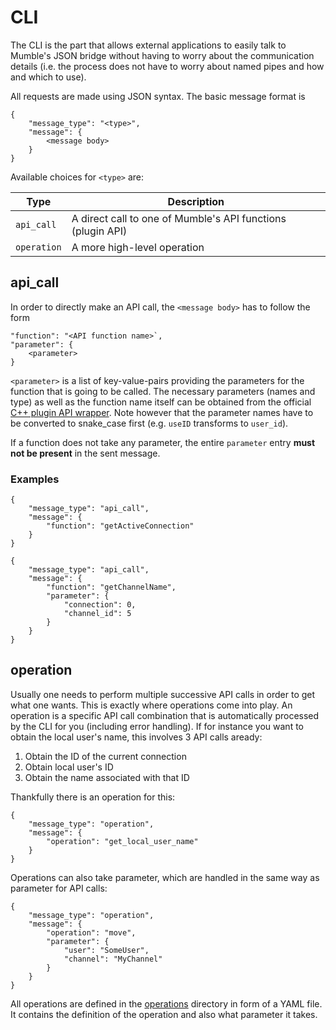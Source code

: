 # CLI

The CLI is the part that allows external applications to easily talk to Mumble's JSON bridge without having to
worry about the communication details (i.e. the process does not have to worry about named pipes and how
and which to use).

All requests are made using JSON syntax. The basic message format is
```
{
    "message_type": "<type>",
    "message": {
        <message body>
    }
}
```

Available choices for `<type>` are:

| **Type** | **Description** |
| -------- | --------------- |
| `api_call` | A direct call to one of Mumble's API functions (plugin API) |
| `operation` | A more high-level operation |

## api_call

In order to directly make an API call, the `<message body>` has to follow the form
```
"function": "<API function name>`,
"parameter": {
    <parameter>
}
```

`<parameter>` is a list of key-value-pairs providing the parameters for the function that is
going to be called. The necessary parameters (names and type) as well as the function name itself
can be obtained from the official
[C++ plugin API wrapper](https://github.com/mumble-voip/mumble-plugin-cpp/blob/7e1256a958d8e452ddb5273a20c30b0a26d6c4dc/include/mumble/plugin/MumbleAPI.h).
Note however that the parameter names have to be converted to snake_case first (e.g. `useID` transforms
to `user_id`).

If a function does not take any parameter, the entire `parameter` entry **must not be present** in
the sent message.

### Examples

```
{
    "message_type": "api_call",
    "message": {
        "function": "getActiveConnection"
    }
}
```

```
{
    "message_type": "api_call",
    "message": {
        "function": "getChannelName",
        "parameter": {
            "connection": 0,
            "channel_id": 5
        }
    }
}
```


## operation

Usually one needs to perform multiple successive API calls in order to get what one wants. This
is exactly where operations come into play. An operation is a specific API call combination that
is automatically processed by the CLI for you (including error handling). If for instance you want
to obtain the local user's name, this involves 3 API calls aready:
1. Obtain the ID of the current connection
2. Obtain local user's ID
3. Obtain the name associated with that ID

Thankfully there is an operation for this:
```
{
    "message_type": "operation",
    "message": {
        "operation": "get_local_user_name"
    }
}
```

Operations can also take parameter, which are handled in the same way as parameter for API calls:
```
{
    "message_type": "operation",
    "message": {
        "operation": "move",
        "parameter": {
            "user": "SomeUser",
            "channel": "MyChannel"
        }
    }
}
```

All operations are defined in the [operations](operations/) directory in form of a YAML file. It
contains the definition of the operation and also what parameter it takes.

